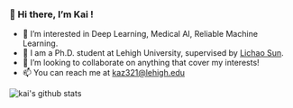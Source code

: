 ### 👋 Hi there, I’m Kai !

- 👀 I’m interested in Deep Learning, Medical AI, Reliable Machine Learning.
- 🌱 I am a Ph.D. student at Lehigh University, supervised by [Lichao Sun](https://lichao-sun.github.io).
- 👯 I’m looking to collaborate on anything that cover my interests!
- 📫 You can reach me at [kaz321@lehigh.edu](kaz321@lehigh.edu)

<!---
[![Paras's github stats](https://github-readme-stats.vercel.app/api?username=taokz&show_icons=true&theme=radical)](https://github.com/anuraghazra/github-readme-stats)
--->
![kai's github stats](https://github-readme-stats.vercel.app/api?username=taokz&show_icons=true&icon_color=fff&bg_color=30,e96443,904e95&title_color=fff&text_color=fff)  
<!---
![](https://komarev.com/ghpvc/?username=taokz&color=blue)
--->
<!---
taokz/taokz is a ✨ special ✨ repository because its `README.md` (this file) appears on your GitHub profile.
You can click the Preview link to take a look at your changes.
--->
